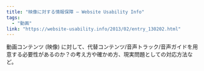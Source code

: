 ```yaml
---
title: "映像に対する情報保障 — Website Usability Info"
tags:
  - "動画"
link: "https://website-usability.info/2013/02/entry_130202.html"
---
```


動画コンテンツ (映像) に対して、代替コンテンツ/音声トラック/音声ガイドを用意する必要性があるのか？の考え方や確かめ方、現実問題としての対応方法など。
